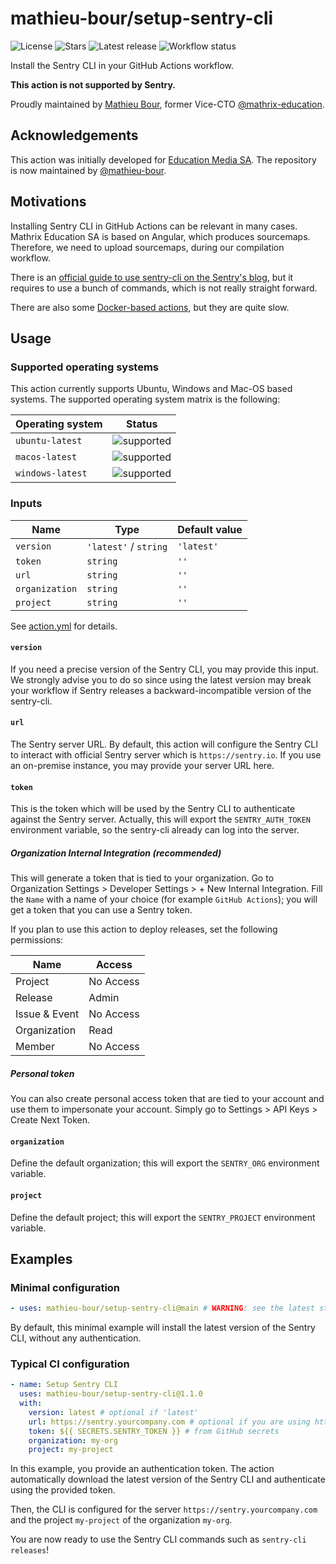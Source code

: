 # mathieu-bour/setup-sentry-cli

![License][license]
![Stars][stars]
![Latest release][latest-release]
![Workflow status][workflow]

Install the Sentry CLI in your GitHub Actions workflow.

**This action is not supported by Sentry.**

Proudly maintained by [Mathieu Bour][@mathieu-bour], former Vice-CTO [@mathrix-education][@mathrix-education].

## Acknowledgements

This action was initially developed for [Education Media SA][@mathrix-education]. The repository is now maintained
by [@mathieu-bour][@mathieu-bour].

## Motivations

Installing Sentry CLI in GitHub Actions can be relevant in many cases. Mathrix Education SA is based on Angular, which
produces sourcemaps. Therefore, we need to upload sourcemaps, during our compilation workflow.

There is an [official guide to use sentry-cli on the Sentry's blog][2.1], but it requires to use a bunch of commands,
which is not really straight forward.

There are also some [Docker-based actions][2.2], but they are quite slow.

[2.1]: https://blog.sentry.io/2019/12/17/using-github-actions-to-create-sentry-releases
[2.2]: https://github.com/marketplace?type=actions&query=sentry

## Usage

### Supported operating systems

This action currently supports Ubuntu, Windows and Mac-OS based systems. The supported operating system matrix is the
following:

| Operating system | Status       |
| ---------------- | ------------ |
| `ubuntu-latest`  | ![supported] |
| `macos-latest`   | ![supported] |
| `windows-latest` | ![supported] |

### Inputs

| Name           | Type                  | Default value |
| -------------- | --------------------- | ------------- |
| `version`      | `'latest'` / `string` | `'latest'`    |
| `token`        | `string`              | `''`          |
| `url`          | `string`              | `''`          |
| `organization` | `string`              | `''`          |
| `project`      | `string`              | `''`          |

See [action.yml](action.yml) for details.

#### `version`

If you need a precise version of the Sentry CLI, you may provide this input. We strongly advise you to do so since using
the latest version may break your workflow if Sentry releases a backward-incompatible version of the sentry-cli.

#### `url`

The Sentry server URL. By default, this action will configure the Sentry CLI to interact with official Sentry server
which is
`https://sentry.io`. If you use an on-premise instance, you may provide your server URL here.

#### `token`

This is the token which will be used by the Sentry CLI to authenticate against the Sentry server. Actually, this will
export the `SENTRY_AUTH_TOKEN` environment variable, so the sentry-cli already can log into the server.

##### Organization Internal Integration (recommended)

This will generate a token that is tied to your organization. Go to Organization Settings > Developer Settings > + New
Internal Integration. Fill the `Name` with a name of your choice (for example `GitHub Actions`); you will get a token
that you can use a Sentry token.

If you plan to use this action to deploy releases, set the following permissions:

| Name          | Access    |
| ------------- | --------- |
| Project       | No Access |
| Release       | Admin     |
| Issue & Event | No Access |
| Organization  | Read      |
| Member        | No Access |

##### Personal token

You can also create personal access token that are tied to your account and use them to impersonate your account. Simply
go to Settings > API Keys > Create Next Token.

#### `organization`

Define the default organization; this will export the `SENTRY_ORG` environment variable.

#### `project`

Define the default project; this will export the `SENTRY_PROJECT` environment variable.

## Examples

### Minimal configuration

```yaml
- uses: mathieu-bour/setup-sentry-cli@main # WARNING: see the latest stable version instead!
```

By default, this minimal example will install the latest version of the Sentry CLI, without any authentication.

### Typical CI configuration

```yaml
- name: Setup Sentry CLI
  uses: mathieu-bour/setup-sentry-cli@1.1.0
  with:
    version: latest # optional if 'latest'
    url: https://sentry.yourcompany.com # optional if you are using https://sentry.io
    token: ${{ SECRETS.SENTRY_TOKEN }} # from GitHub secrets
    organization: my-org
    project: my-project
```

In this example, you provide an authentication token. The action automatically download the latest version of the Sentry
CLI and authenticate using the provided token.

Then, the CLI is configured for the server `https://sentry.yourcompany.com` and the project `my-project` of the
organization `my-org`.

You are now ready to use the Sentry CLI commands such as `sentry-cli releases`!

[@mathieu-bour]: https://github.com/mathieu-bour
[@mathrix-education]: https://github.com/mathrix-education
[actions-secrets]: https://help.github.com/en/actions/automating-your-workflow-with-github-actions/creating-and-using-encrypted-secrets
[license]: https://img.shields.io/github/license/mathieu-bour/setup-sentry-cli?style=flat-square
[stars]: https://img.shields.io/github/stars/mathieu-bour/setup-sentry-cli?style=flat-square
[latest-release]: https://img.shields.io/github/v/release/mathieu-bour/setup-sentry-cli?label=latest%20release&style=flat-square
[workflow]: https://img.shields.io/github/workflow/status/mathieu-bour/setup-sentry-cli/Tests?style=flat-square
[supported]: https://img.shields.io/badge/status-supported-brightgreen?style=flat-square
